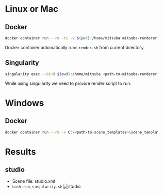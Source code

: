 # Linux or Mac

## Docker

```sh
docker container run --rm -ti -v $(pwd):/home/mitsuba mitsuba-renderer
```

Docker container automatically runs `render.sh` from current directory.

## Singularity

```sh
singularity exec --bind $(pwd):/home/mitsuba <path-to-mitsuba-renderer.sif>/mitsuba-renderer.sif bash render_sample.sh
```

While using singularity we need to provide render script to run.

# Windows

## Docker

```sh
docker container run --rm -v C:\<path-to-scene_templates>\scene_templates\mitsuba-renderer:/home/mitsuba mitsuba-renderer
```

# Results

## studio

* Scene file: studio.xml
* `bash run_singularity.sh`
  ![studio](https://beautyandsimulations.lakshmananumolu.com/images/rendered/studio.png)
